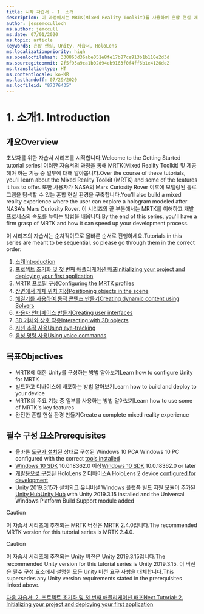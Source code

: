 ```yaml
---
title: 시작 자습서 - 1. 소개
description: 이 과정에서는 MRTK(Mixed Reality Toolkit)를 사용하여 혼합 현실 애플리케이션을 만드는 방법을 보여 줍니다.
author: jessemcculloch
ms.author: jemccull
ms.date: 07/01/2020
ms.topic: article
keywords: 혼합 현실, Unity, 자습서, HoloLens
ms.localizationpriority: high
ms.openlocfilehash: 330863d36abe051e8fe17b87ce913b1b110e2d3d
ms.sourcegitcommit: 2f5f95a9ca1b02d94eb9163f0f4ff6b1e4126de2
ms.translationtype: HT
ms.contentlocale: ko-KR
ms.lasthandoff: 07/29/2020
ms.locfileid: "87376435"
---
```

# <a name="1-introduction"></a><span data-ttu-id="b5ca4-105">1. 소개</span><span class="sxs-lookup"><span data-stu-id="b5ca4-105">1. Introduction</span></span>

## <a name="overview"></a><span data-ttu-id="b5ca4-106">개요</span><span class="sxs-lookup"><span data-stu-id="b5ca4-106">Overview</span></span>

<span data-ttu-id="b5ca4-107">초보자를 위한 자습서 시리즈를 시작합니다.</span><span class="sxs-lookup"><span data-stu-id="b5ca4-107">Welcome to the Getting Started tutorial series!</span></span> <span data-ttu-id="b5ca4-108">이러한 자습서의 과정을 통해 MRTK(Mixed Reality Toolkit) 및 제공해야 하는 기능 중 일부에 대해 알아봅니다.</span><span class="sxs-lookup"><span data-stu-id="b5ca4-108">Over the course of these tutorials, you'll learn about the Mixed Reality Toolkit (MRTK) and some of the features it has to offer.</span></span> <span data-ttu-id="b5ca4-109">또한 사용자가 NASA의 Mars Curiosity Rover 이후에 모델링된 홀로그램을 탐색할 수 있는 혼합 현실 환경을 구축합니다.</span><span class="sxs-lookup"><span data-stu-id="b5ca4-109">You'll also build a mixed reality experience where the user can explore a hologram modeled after NASA's Mars Curiosity Rover.</span></span> <span data-ttu-id="b5ca4-110">이 시리즈의 끝 부분에서는 MRTK를 이해하고 개발 프로세스의 속도를 높이는 방법을 배웁니다.</span><span class="sxs-lookup"><span data-stu-id="b5ca4-110">By the end of this series, you'll have a firm grasp of MRTK and how it can speed up your development process.</span></span>

<span data-ttu-id="b5ca4-111">이 시리즈의 자습서는 순차적이므로 올바른 순서로 진행하세요.</span><span class="sxs-lookup"><span data-stu-id="b5ca4-111">Tutorials in this series are meant to be sequential, so please go through them in the correct order:</span></span>

1. [<span data-ttu-id="b5ca4-112">소개</span><span class="sxs-lookup"><span data-stu-id="b5ca4-112">Introduction</span></span>](mr-learning-base-01.md)
2. [<span data-ttu-id="b5ca4-113">프로젝트 초기화 및 첫 번째 애플리케이션 배포</span><span class="sxs-lookup"><span data-stu-id="b5ca4-113">Initializing your project and deploying your first application</span></span>](mr-learning-base-02.md)
3. [<span data-ttu-id="b5ca4-114">MRTK 프로필 구성</span><span class="sxs-lookup"><span data-stu-id="b5ca4-114">Configuring the MRTK profiles</span></span>](mr-learning-base-03.md)
4. [<span data-ttu-id="b5ca4-115">장면에서 개체 위치 지정</span><span class="sxs-lookup"><span data-stu-id="b5ca4-115">Positioning objects in the scene</span></span>](mr-learning-base-04.md)
5. [<span data-ttu-id="b5ca4-116">해결기를 사용하여 동적 콘텐츠 만들기</span><span class="sxs-lookup"><span data-stu-id="b5ca4-116">Creating dynamic content using Solvers</span></span>](mr-learning-base-05.md)
6. [<span data-ttu-id="b5ca4-117">사용자 인터페이스 만들기</span><span class="sxs-lookup"><span data-stu-id="b5ca4-117">Creating user interfaces</span></span>](mr-learning-base-06.md)
7. [<span data-ttu-id="b5ca4-118">3D 개체와 상호 작용</span><span class="sxs-lookup"><span data-stu-id="b5ca4-118">Interacting with 3D objects</span></span>](mr-learning-base-07.md)
8. [<span data-ttu-id="b5ca4-119">시선 추적 사용</span><span class="sxs-lookup"><span data-stu-id="b5ca4-119">Using eye-tracking</span></span>](mr-learning-base-08.md)
9. [<span data-ttu-id="b5ca4-120">음성 명령 사용</span><span class="sxs-lookup"><span data-stu-id="b5ca4-120">Using voice commands</span></span>](mr-learning-base-09.md)

## <a name="objectives"></a><span data-ttu-id="b5ca4-121">목표</span><span class="sxs-lookup"><span data-stu-id="b5ca4-121">Objectives</span></span>

* <span data-ttu-id="b5ca4-122">MRTK에 대한 Unity를 구성하는 방법 알아보기</span><span class="sxs-lookup"><span data-stu-id="b5ca4-122">Learn how to configure Unity for MRTK</span></span>
* <span data-ttu-id="b5ca4-123">빌드하고 디바이스에 배포하는 방법 알아보기</span><span class="sxs-lookup"><span data-stu-id="b5ca4-123">Learn how to build and deploy to your device</span></span>
* <span data-ttu-id="b5ca4-124">MRTK의 주요 기능 중 일부를 사용하는 방법 알아보기</span><span class="sxs-lookup"><span data-stu-id="b5ca4-124">Learn how to use some of MRTK's key features</span></span>
* <span data-ttu-id="b5ca4-125">완전한 혼합 현실 환경 만들기</span><span class="sxs-lookup"><span data-stu-id="b5ca4-125">Create a complete mixed reality experience</span></span>

## <a name="prerequisites"></a><span data-ttu-id="b5ca4-126">필수 구성 요소</span><span class="sxs-lookup"><span data-stu-id="b5ca4-126">Prerequisites</span></span>

* <span data-ttu-id="b5ca4-127">올바른 [도구가 설치](install-the-tools.md)된 상태로 구성된 Windows 10 PC</span><span class="sxs-lookup"><span data-stu-id="b5ca4-127">A Windows 10 PC configured with the correct [tools installed](install-the-tools.md)</span></span>
* <span data-ttu-id="b5ca4-128">[Windows 10 SDK](https://developer.microsoft.com/windows/downloads/windows-10-sdk/) 10.0.18362.0 이상</span><span class="sxs-lookup"><span data-stu-id="b5ca4-128">[Windows 10 SDK](https://developer.microsoft.com/windows/downloads/windows-10-sdk/) 10.0.18362.0 or later</span></span>
* <span data-ttu-id="b5ca4-129">[개발용으로 구성](using-visual-studio.md#enabling-developer-mode)된 HoloLens 2 디바이스</span><span class="sxs-lookup"><span data-stu-id="b5ca4-129">A HoloLens 2 device [configured for development](using-visual-studio.md#enabling-developer-mode)</span></span>
* <span data-ttu-id="b5ca4-130">Unity 2019.3.15가 설치되고 유니버설 Windows 플랫폼 빌드 지원 모듈이 추가된 <a href="https://docs.unity3d.com/Manual/GettingStartedInstallingHub.html" target="_blank">Unity Hub</a></span><span class="sxs-lookup"><span data-stu-id="b5ca4-130"><a href="https://docs.unity3d.com/Manual/GettingStartedInstallingHub.html" target="_blank">Unity Hub</a> with Unity 2019.3.15 installed and the Universal Windows Platform Build Support module added</span></span>

> [!CAUTION]
> <span data-ttu-id="b5ca4-131">이 자습서 시리즈에 추천되는 MRTK 버전은 MRTK 2.4.0입니다.</span><span class="sxs-lookup"><span data-stu-id="b5ca4-131">The recommended MRTK version for this tutorial series is MRTK 2.4.0.</span></span>

> [!CAUTION]
> <span data-ttu-id="b5ca4-132">이 자습서 시리즈에 추천되는 Unity 버전은 Unity 2019.3.15입니다.</span><span class="sxs-lookup"><span data-stu-id="b5ca4-132">The recommended Unity version for this tutorial series is Unity 2019.3.15.</span></span> <span data-ttu-id="b5ca4-133">이 버전은 필수 구성 요소에서 설명한 모든 Unity 버전 요구 사항을 대체합니다.</span><span class="sxs-lookup"><span data-stu-id="b5ca4-133">This supersedes any Unity version requirements stated in the prerequisites linked above.</span></span>

[<span data-ttu-id="b5ca4-134">다음 자습서: 2. 프로젝트 초기화 및 첫 번째 애플리케이션 배포</span><span class="sxs-lookup"><span data-stu-id="b5ca4-134">Next Tutorial: 2. Initializing your project and deploying your first application</span></span>](mr-learning-base-02.md)
